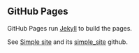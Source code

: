 ## GitHub Pages

GitHub Pages run [Jekyll](https://jekyllrb.com/) to build the pages.

See [Simple site](https://kbroman.org/simple_site/) and its [simple_site](https://github.com/kbroman/simple_site) github.
